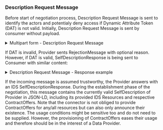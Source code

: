### Description Request Message <a href="#description_request_message" id="description_request_message"></a>

Before start of negotiation process, Description Request Message is sent to identify the actors and potentialy deny access if Dynamic Attribute Token (DAT) is not valid. Initially, Description Request Message is sent by consumer without payload.

<details>

<summary>Multipart form - Description Request Message</summary>

```
curl --location --request POST 'https://localhost:8084/proxy' \
--header 'Content-Type: application/json' \
--header 'Authorization: Basic Y29ubmVjdG9yOnBhc3N3b3Jk' \
--data-raw '{
	"multipart": "form",
	"Forward-To": "https://ecc-provider:8889/data",
	"messageType":"DescriptionRequestMessage"
}'
```

</details>

If DAT is invalid, Provider sents RejectionMessage with optional reason. However, if DAT is valid, SelfDescriptionResponse is being sent to Consumer with similar content:

<details>

<summary>Description Request Message - Response example</summary>

```
--dd8poS2Z0x4yMG0zN4LBBbNn6lKINE192Dpsz
Content-Disposition: form-data; name="header"
Content-Length: 1157
Content-Type: application/ld+json

{
  "@context" : {
	"ids" : "https://w3id.org/idsa/core/",
	"idsc" : "https://w3id.org/idsa/code/"
  },
  "@type" : "ids:DescriptionResponseMessage",
  "@id" : "https://w3id.org/idsa/autogen/descriptionResponseMessage/0d6796c9-b4ca-4314-9641-96731d29471d",
  "ids:securityToken" : {
	"@type" : "ids:DynamicAttributeToken",
	"@id" : "https://w3id.org/idsa/autogen/dynamicAttributeToken/43f60b53-cba1-4aeb-b308-8979950d256f",
	"ids:tokenValue" : "DummyTokenValue",
	"ids:tokenFormat" : {
	  "@id" : "https://w3id.org/idsa/code/JWT"
	}
  },
  "ids:senderAgent" : {
	"@id" : "https://w3id.org/engrd/connector/provider"
  },
  "ids:issuerConnector" : {
	"@id" : "https://w3id.org/engrd/connector/provider"
  },
  "ids:modelVersion" : "4.1.0",
  "ids:issued" : {
	"@value" : "2021-12-09T13:50:03.883Z",
	"@type" : "http://www.w3.org/2001/XMLSchema#dateTimeStamp"
  },
  "ids:correlationMessage" : {
	"@id" : "https://w3id.org/idsa/autogen/descriptionRequestMessage/8405b08f-4c93-4082-b22c-a07ba4e74753"
  },
  "ids:recipientConnector" : [ {
	"@id" : "http://w3id.org/engrd/connector/consumer"
  } ],
  "ids:recipientAgent" : [ ]
}
--dd8poS2Z0x4yMG0zN4LBBbNn6lKINE192Dpsz
Content-Disposition: form-data; name="payload"
Content-Length: 6068

{
  "@context" : {
	"ids" : "https://w3id.org/idsa/core/",
	"idsc" : "https://w3id.org/idsa/code/"
  },
  "@type" : "ids:BaseConnector",
  "@id" : "https://w3id.org/engrd/connector/provider",
  "ids:resourceCatalog" : [ {
	"@type" : "ids:ResourceCatalog",
	"@id" : "https://w3id.org/idsa/autogen/resourceCatalog/ba0987f6-f86e-4c9b-a6b1-020b3babf285",
	"ids:offeredResource" : [ {
	  "@type" : "ids:TextResource",
	  "@id" : "https://w3id.org/idsa/autogen/textResource/b8a9b5ae-2348-4b5d-b089-2dbeed833d52",
	  "ids:language" : [ {
		"@id" : "https://w3id.org/idsa/code/EN"
	  }, {
		"@id" : "https://w3id.org/idsa/code/IT"
	  } ],
	  "ids:version" : "1.0.0",
	  "ids:resourcePart" : [ ],
	  "ids:resourceEndpoint" : [ ],
	  "ids:contractOffer" : [ {
		"@type" : "ids:ContractOffer",
		"@id" : "https://w3id.org/idsa/autogen/contractOffer/0ae8d88e-0fc2-4065-b2f7-f53e3691114a",
		"ids:permission" : [ {
		  "@type" : "ids:Permission",
		  "@id" : "https://w3id.org/idsa/autogen/permission/d1fc81b0-6a4c-463f-a6f0-3d585b0cc2e2",
		  "ids:target" : {
			"@id" : "http://w3id.org/engrd/connector/artifact/1"
		  },
		  "ids:action" : [ {
			"@id" : "https://w3id.org/idsa/code/USE"
		  } ],
		  "ids:preDuty" : [ ],
		  "ids:postDuty" : [ ],
		  "ids:constraint" : [ {
			"@type" : "ids:Constraint",
			"@id" : "https://w3id.org/idsa/autogen/constraint/396733e0-7977-411a-8599-e96baecc5943",
			"ids:leftOperand" : {
			  "@id" : "https://w3id.org/idsa/code/POLICY_EVALUATION_TIME"
			},
			"ids:operator" : {
			  "@id" : "https://w3id.org/idsa/code/BEFORE"
			},
			"ids:rightOperand" : {
			  "@value" : "2022-12-31T13:48:40Z",
			  "@type" : "http://www.w3.org/2001/XMLSchema#datetime"
			}
		  }, {
			"@type" : "ids:Constraint",
			"@id" : "https://w3id.org/idsa/autogen/constraint/7d544cd2-27b2-4119-b12a-19fc0ec924ce",
			"ids:leftOperand" : {
			  "@id" : "https://w3id.org/idsa/code/POLICY_EVALUATION_TIME"
			},
			"ids:operator" : {
			  "@id" : "https://w3id.org/idsa/code/AFTER"
			},
			"ids:rightOperand" : {
			  "@value" : "2022-01-01T13:48:40Z",
			  "@type" : "http://www.w3.org/2001/XMLSchema#datetime"
			}
		  } ],
		  "ids:description" : [ ],
		  "ids:title" : [ ]
		} ],
		"ids:provider" : {
		  "@id" : "https://w3id.org/engrd/connector/provider"
		},
		"ids:contractDate" : {
		  "@value" : "2022-06-27T13:48:41.493Z",
		  "@type" : "http://www.w3.org/2001/XMLSchema#dateTimeStamp"
		},
		"ids:contractStart" : {
       "@value" : "2022-06-27T09:42:41.996Z",
       "@type" : "http://www.w3.org/2001/XMLSchema#dateTimeStamp"
      },
		"ids:prohibition" : [ ],
		"ids:obligation" : [ ]
	  } ],
	  "ids:paymentModality" : [ ],
	  "ids:sample" : [ ],
	  "ids:contentPart" : [ ],
	  "ids:representation" : [ {
		"@type" : "ids:TextRepresentation",
		"@id" : "https://w3id.org/idsa/autogen/textRepresentation/2d00b3ae-c276-4ba5-932f-35aabcdf3dd8",
		"ids:instance" : [ {
		  "@type" : "ids:Artifact",
		  "@id" : "http://w3id.org/engrd/connector/artifact/1",
		  "ids:creationDate" : {
			"@value" : "2021-12-09T13:48:39.458Z",
			"@type" : "http://www.w3.org/2001/XMLSchema#dateTimeStamp"
		  }
		} ],
		"ids:language" : {
		  "@id" : "https://w3id.org/idsa/code/EN"
		},
		"ids:created" : {
		  "@value" : "2021-12-09T13:48:41.871Z",
		  "@type" : "http://www.w3.org/2001/XMLSchema#dateTimeStamp"
		}
	  } ],
	  "ids:defaultRepresentation" : [ ],
	  "ids:theme" : [ ],
	  "ids:keyword" : [ {
		"@value" : "Engineering Ingegneria Informatica SpA",
		"@type" : "http://www.w3.org/2001/XMLSchema#string"
	  }, {
		"@value" : "TRUEConnector",
		"@type" : "http://www.w3.org/2001/XMLSchema#string"
	  } ],
	  "ids:temporalCoverage" : [ ],
	  "ids:spatialCoverage" : [ ],
	  "ids:modified" : {
		"@value" : "2021-12-09T13:48:40.964Z",
		"@type" : "http://www.w3.org/2001/XMLSchema#dateTimeStamp"
	  },
	  "ids:description" : [ {
		"@value" : "Default resource description",
		"@type" : "http://www.w3.org/2001/XMLSchema#string"
	  } ],
	  "ids:title" : [ {
		"@value" : "Default resource",
		"@type" : "http://www.w3.org/2001/XMLSchema#string"
	  } ],
	  "ids:created" : {
		"@value" : "2021-12-09T13:48:40.964Z",
		"@type" : "http://www.w3.org/2001/XMLSchema#dateTimeStamp"
	  },
	  "ids:contentType" : {
		"@id" : "https://w3id.org/idsa/code/SCHEMA_DEFINITION"
	  }
	} ],
	"ids:requestedResource" : [ ]
  } ],
  "ids:description" : [ {
	"@value" : "Data Provider Connector description",
	"@type" : "http://www.w3.org/2001/XMLSchema#string"
  } ],
  "ids:title" : [ {
	"@value" : "Data Provider Connector title",
	"@type" : "http://www.w3.org/2001/XMLSchema#string"
  } ],
  "ids:maintainer" : {
	"@id" : "http://provider.maintainerURI.com"
  },
  "ids:curator" : {
	"@id" : "http://provider.curatorURI.com"
  },
  "ids:inboundModelVersion" : [ "4.1.0" ],
  "ids:outboundModelVersion" : "4.1.0",
  "ids:hasEndpoint" : [ ],
  "ids:hasDefaultEndpoint" : {
	"@type" : "ids:ConnectorEndpoint",
	"@id" : "https://178.148.148.139:8090/",
	"ids:accessURL" : {
	  "@id" : "https://178.148.148.139:8090/"
	},
	"ids:endpointInformation" : [ ],
	"ids:endpointDocumentation" : [ ]
  },
  "ids:extendedGuarantee" : [ ],
  "ids:hasAgent" : [ ],
  "ids:securityProfile" : {
	"@id" : "https://w3id.org/idsa/code/BASE_SECURITY_PROFILE"
  }
}
--dd8poS2Z0x4yMG0zN4LBBbNn6lKINE192Dpsz--
```

</details>

If the incoming message is assumed trustworthy, the Provider answers with an IDS SelfDescriptionResponse. During the establishment phase of the negotiation, this message contains the currently valid SelfDescription of Provider in JSON-LD, including its provided IDS Resources and respective ContractOffers. Note that the connector is not obliged to provide ContractOffers for any/all resources but can also only announce their existence. The usage conditions might be sensitive too and do not need to be supplied. However, the provisioning of ContractOffers eases their usage and therefore should be in the interest of a Data Provider.
